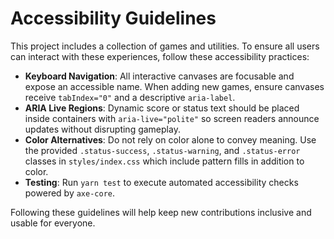 # Accessibility Guidelines

This project includes a collection of games and utilities. To ensure all users can interact with these experiences, follow these accessibility practices:

- **Keyboard Navigation**: All interactive canvases are focusable and expose an accessible name. When adding new games, ensure canvases receive `tabIndex="0"` and a descriptive `aria-label`.
- **ARIA Live Regions**: Dynamic score or status text should be placed inside containers with `aria-live="polite"` so screen readers announce updates without disrupting gameplay.
- **Color Alternatives**: Do not rely on color alone to convey meaning. Use the provided `.status-success`, `.status-warning`, and `.status-error` classes in `styles/index.css` which include pattern fills in addition to color.
- **Testing**: Run `yarn test` to execute automated accessibility checks powered by `axe-core`.

Following these guidelines will help keep new contributions inclusive and usable for everyone.
